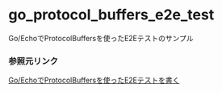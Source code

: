 # go_protocol_buffers_e2e_test
Go/EchoでProtocolBuffersを使ったE2Eテストのサンプル

### 参照元リンク
[Go/EchoでProtocolBuffersを使ったE2Eテストを書く](https://qiita.com/Taku0055/items/ef99f1a86f3a7d625faf)
